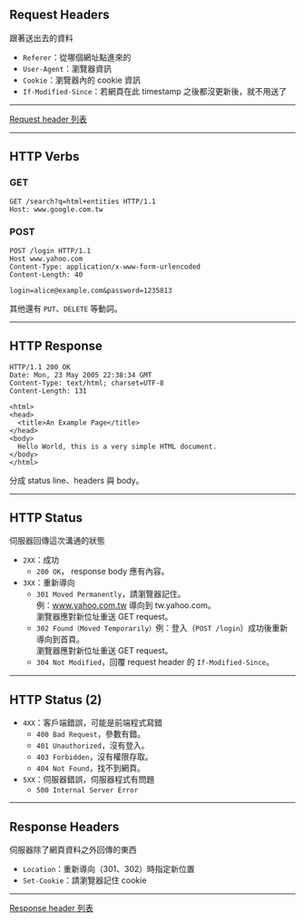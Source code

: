 Request Headers
---------------

跟著送出去的資料

* `Referer`：從哪個網址點進來的
* `User-Agent`：瀏覽器資訊
* `Cookie`：瀏覽器內的 cookie 資訊
* `If-Modified-Since`：若網頁在此 timestamp 之後都沒更新後，就不用送了

------

[Request header 列表](https://en.wikipedia.org/wiki/List_of_HTTP_header_fields#Requests)

---

HTTP Verbs
----------

### GET

```
GET /search?q=html+entities HTTP/1.1
Host: www.google.com.tw
```

### POST
```
POST /login HTTP/1.1
Host www.yahoo.com
Content-Type: application/x-www-form-urlencoded
Content-Length: 40

login=alice@example.com&password=1235813
```

其他還有 `PUT`、`DELETE` 等動詞。

---

HTTP Response
-------------

```
HTTP/1.1 200 OK
Date: Mon, 23 May 2005 22:38:34 GMT
Content-Type: text/html; charset=UTF-8
Content-Length: 131

<html>
<head>
  <title>An Example Page</title>
</head>
<body>
  Hello World, this is a very simple HTML document.
</body>
</html>
```

分成 status line、headers 與 body。

---

HTTP Status
-----------

伺服器回傳這次溝通的狀態

* `2XX`：成功
  * `200 OK`， response body 應有內容。
* `3XX`：重新導向
  * `301 Moved Permanently`，請瀏覽器記住。<br>例：www.yahoo.com.tw 導向到 tw.yahoo.com。<br>瀏覽器應對新位址重送 GET request。
  * `302 Found（Moved Temporarily）`例：登入（`POST /login`）成功後重新導向到首頁。<br>瀏覽器應對新位址重送 GET request。
  * `304 Not Modified`，回覆 request header 的 `If-Modified-Since`。

---

HTTP Status (2)
----------------

* `4XX`：客戶端錯誤，可能是前端程式寫錯
  * `400 Bad Request`，參數有錯。
  * `401 Unauthorized`，沒有登入。
  * `403 Forbidden`，沒有權限存取。
  * `404 Not Found`，找不到網頁。
* `5XX`：伺服器錯誤，伺服器程式有問題
  * `500 Internal Server Error`

---

Response Headers
----------------

伺服器除了網頁資料之外回傳的東西

* `Location`：重新導向（301、302）時指定新位置
* `Set-Cookie`：請瀏覽器記住 cookie

------

[Response header 列表](https://en.wikipedia.org/wiki/List_of_HTTP_header_fields#Responses)